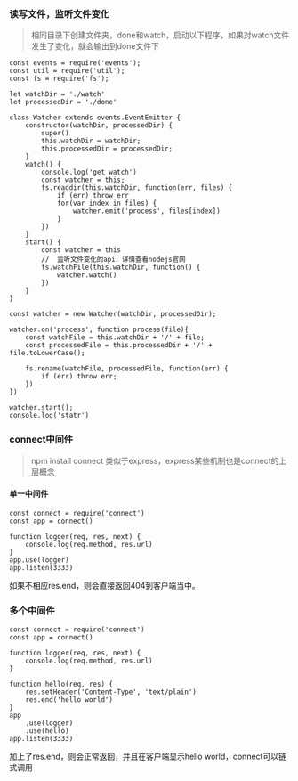 ### 读写文件，监听文件变化

> 相同目录下创建文件夹，done和watch，启动以下程序，如果对watch文件发生了变化，就会输出到done文件下

```
const events = require('events');
const util = require('util');
const fs = require('fs');

let watchDir = './watch'
let processedDir = './done'

class Watcher extends events.EventEmitter {
    constructor(watchDir, processedDir) {
        super()
        this.watchDir = watchDir;
        this.processedDir = processedDir;
    }
    watch() {
        console.log('get watch')
        const watcher = this;
        fs.readdir(this.watchDir, function(err, files) {
            if (err) throw err
            for(var index in files) {
                watcher.emit('process', files[index])
            }
        })
    }
    start() {
        const watcher = this
        //  监听文件变化的api，详情查看nodejs官网
        fs.watchFile(this.watchDir, function() {
            watcher.watch()
        })
    }
}

const watcher = new Watcher(watchDir, processedDir);

watcher.on('process', function process(file){
    const watchFile = this.watchDir + '/' + file;
    const processedFile = this.processedDir + '/' + file.toLowerCase();

    fs.rename(watchFile, processedFile, function(err) {
        if (err) throw err;
    })
})

watcher.start();
console.log('statr')
```

### connect中间件
> npm install connect
类似于express，express某些机制也是connect的上层概念


#### 单一中间件

```
const connect = require('connect')
const app = connect()

function logger(req, res, next) {
    console.log(req.method, res.url)
}
app.use(logger)
app.listen(3333)
```
如果不相应res.end，则会直接返回404到客户端当中。

### 多个中间件


```
const connect = require('connect')
const app = connect()

function logger(req, res, next) {
    console.log(req.method, res.url)
}

function hello(req, res) {
    res.setHeader('Content-Type', 'text/plain')
    res.end('hello world')
}
app
    .use(logger)
    .use(hello)
app.listen(3333)
```
加上了res.end，则会正常返回，并且在客户端显示hello world，connect可以链式调用
